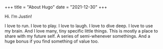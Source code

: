+++
title = "About Hugo"
date = "2021-12-30"
+++

Hi. I’m Justin!

I love to run. I love to play. I love to laugh. I love to dive deep. I love to use my brain. And I love many, tiny specific little things.
This is mostly a place to share with my future self. A series of semi-whenever somethings. And a huge bonus if you find something of value too.
